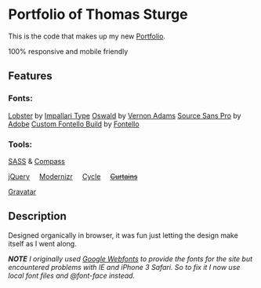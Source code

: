 Portfolio of Thomas Sturge
==========================

This is the code that makes up my new [Portfolio](http://tomsturge.co.uk/ "Portfolio of Thomas Sturge").

100% responsive and mobile friendly


Features
--------

### Fonts:
[Lobster](http://www.impallari.com/lobster/ "Lobster") by [Impallari Type](www.impallari.com/ "Impallari Type")
[Oswald](http://www.fontsquirrel.com/fonts/oswald "Oswald") by [Vernon Adams](https://plus.google.com/107807505287232434305/posts "Vernon Adam")
[Source Sans Pro](http://blogs.adobe.com/typblography/2012/08/source-sans-pro.html "Source Sans Pro") by [Adobe](http://Adobe.com "Adobe")
[Custom Fontello Build](http://fontello.com/ "Fontello") by [Fontello](http://github.com/fontello "Fontello")

### Tools:
[SASS](sass-lang.com/ "SASS") & [Compass](http://compass-style.org/ "Compass")

[jQuery](http://jquery.com "jquery")
&nbsp;&nbsp;&nbsp;&nbsp;[Modernizr](http://modernizr "Modernizr")
&nbsp;&nbsp;&nbsp;&nbsp;[Cycle](jquery.malsup.com/cycle/ "Cycle")
&nbsp;&nbsp;&nbsp;&nbsp;~~[Curtains](http://curtain.victorcoulon.fr/ "Curtains")~~

[Gravatar](http://gravatar/ "Gravatar")

Description
-----------

Designed organically in browser, it was fun just letting the design make itself as I went along.

_**NOTE** I originally used [Google Webfonts](www.google.com/webfonts "Google Webfonts") to provide the fonts for the site but encountered problems with IE and iPhone 3 Safari. So to fix it I now use local font files and @font-face instead._